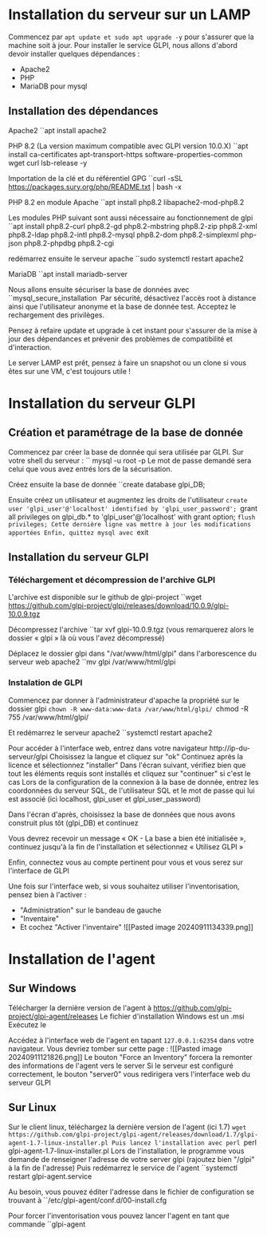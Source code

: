 # Installation du serveur sur un LAMP
Commencez par ``apt update et sudo apt upgrade -y`` pour s'assurer que la machine soit à jour.
Pour installer le service GLPI, nous allons d'abord devoir installer quelques dépendances :
- Apache2
- PHP
- MariaDB pour mysql

## Installation des dépendances
Apache2
``apt install apache2 

PHP 8.2 (La version maximum compatible avec GLPI version 10.0.X)
``apt install ca-certificates apt-transport-https software-properties-common wget curl lsb-release -y

Importation de la clé et du référentiel GPG
``curl -sSL https://packages.sury.org/php/README.txt | bash -x 

PHP 8.2 en module Apache
``apt install php8.2 libapache2-mod-php8.2

Les modules PHP suivant sont aussi nécessaire au fonctionnement de glpi
``apt install php8.2-curl php8.2-gd php8.2-mbstring php8.2-zip php8.2-xml php8.2-ldap php8.2-intl php8.2-mysql php8.2-dom php8.2-simplexml php-json php8.2-phpdbg php8.2-cgi

redémarrez ensuite le serveur apache
``sudo systemctl restart apache2

MariaDB
``apt install mariadb-server

Nous allons ensuite sécuriser la base de données avec
``mysql_secure_installation 
Par sécurité, désactivez l'accès root à distance ainsi que l'utilisateur anonyme et la base de donnée test.
Acceptez le rechargement des privilèges.

Pensez à refaire update et upgrade à cet instant pour s'assurer de la mise à jour des dépendances et prévenir des problèmes de compatibilité et d'interaction.

Le server LAMP est prêt, pensez à faire un snapshot ou un clone si vous êtes sur une VM, c'est toujours utile !
# Installation du serveur GLPI
## Création et paramétrage de la base de donnée
Commencez par créer la base de donnée qui sera utilisée par GLPI. Sur votre shell du serveur :
`` mysql -u root -p
Le mot de passe demandé sera celui que vous avez entrés lors de la sécurisation.

Créez ensuite la base de donnée
``create database glpi_DB;

Ensuite créez un utilisateur et augmentez les droits de l'utilisateur
``create user 'glpi_user'@'localhost' identified by 'glpi_user_password';
``grant all privileges on glpi_db.* to 'glpi_user'@'localhost' with grant option;
``flush privileges;
Cette dernière ligne vas mettre à jour les modifications apportées
Enfin, quittez mysql avec ``exit
## Installation du serveur GLPI
### Téléchargement et décompression de l'archive GLPI
L'archive est disponible sur le github de glpi-project
``wget https://github.com/glpi-project/glpi/releases/download/10.0.9/glpi-10.0.9.tgz

Décompressez l'archive
``tar xvf glpi-10.0.9.tgz
(vous remarquerez alors le dossier « glpi » là où vous l'avez décompressé)

Déplacez le dossier glpi dans "/var/www/html/glpi" dans l'arborescence du serveur web apache2
``mv glpi /var/www/html/glpi
### Instalation de GLPI
Commencez par donner à l'administrateur d'apache la propriété sur le dossier glpi
``chown -R www-data:www-data /var/www/html/glpi/
``chmod -R 755 /var/www/html/glpi/

Et redémarrez le serveur apache2
``systemctl restart apache2

Pour accéder à l'interface web, entrez dans votre navigateur http://ip-du-serveur/glpi
Choisissez la langue et cliquez sur "ok"
Continuez après la licence et sélectionnez "installer"
Dans l'écran suivant, vérifiez bien que tout les éléments requis sont installés et cliquez sur "continuer" si c'est le cas
Lors de la configuration de la connexion à la base de donnée, entrez les coordonnées du serveur SQL, de l'utilisateur SQL et le mot de passe qui lui est associé (ici localhost, glpi_user et glpi_user_password)

Dans l'écran d'après, choisissez la base de données que nous avons construit plus tôt (glpi_DB) et continuez

Vous devrez recevoir un message « OK - La base a bien été initialisée », continuez jusqu'à la fin de l'installation et sélectionnez « Utilisez GLPI »

Enfin, connectez vous au compte pertinent pour vous et vous serez sur l'interface de GLPI

Une fois sur l'interface web, si vous souhaitez utiliser l'inventorisation, pensez bien à l'activer :
- "Administration" sur le bandeau de gauche
- "Inventaire"
- Et cochez "Activer l'inventaire"
![[Pasted image 20240911134339.png]]
# Installation de l'agent
## Sur Windows
Télécharger la dernière version de l'agent à https://github.com/glpi-project/glpi-agent/releases
Le fichier d'installation Windows est un .msi
Exécutez le 

Accédez à l'interface web de l'agent en tapant ``127.0.0.1:62354`` dans votre navigateur. Vous devriez tomber sur cette page : ![[Pasted image 20240911121826.png]]
Le bouton "Force an Inventory" forcera la remonter des informations de l'agent vers le server
Si le serveur est configuré correctement, le bouton "server0" vous redirigera vers l'interface web du serveur GLPI
## Sur Linux
Sur le client linux, téléchargez la dernière version de l'agent (ici 1.7)
``wget https://github.com/glpi-project/glpi-agent/releases/download/1.7/glpi-agent-1.7-linux-installer.pl
Puis lancez l'installation avec perl
``perl glpi-agent-1.7-linux-installer.pl
Lors de l'installation, le programme vous demande de renseigner l'adresse de votre server glpi (rajoutez bien "/glpi" à la fin de l'adresse)
Puis redémarrez le service de l'agent
``systemctl restart glpi-agent.service

Au besoin, vous pouvez éditer l'adresse dans le fichier de configuration se trouvant à ``/etc/glpi-agent/conf.d/00-install.cfg

Pour forcer l'inventorisation vous pouvez lancer l'agent en tant que commande ``glpi-agent

